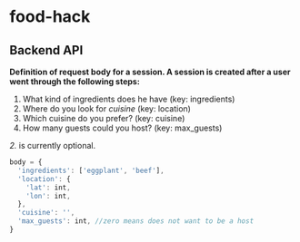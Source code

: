 # food-hack

## Backend API

**Definition of request body for a session. A session is created after a user went through the following steps:**

1. What kind of ingredients does he have (key: ingredients)
2. Where do you look for *cuisine* (key: location)
3. Which cuisine do you prefer? (key: cuisine)
4. How many guests could you host? (key: max_guests)

*2.* is currently optional.

```javascript
body = {
  'ingredients': ['eggplant', 'beef'],
  'location': {
    'lat': int,
    'lon': int,
  },
  'cuisine': '',
  'max_guests': int, //zero means does not want to be a host
}
```
